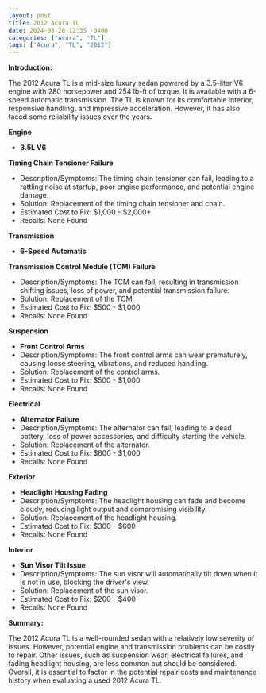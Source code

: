 ```yaml
---
layout: post
title: 2012 Acura TL
date: 2024-03-28 12:35 -0400
categories: ["Acura", "TL"]
tags: ["Acura", "TL", "2012"]
---
```

**Introduction:**

The 2012 Acura TL is a mid-size luxury sedan powered by a 3.5-liter V6 engine with 280 horsepower and 254 lb-ft of torque. It is available with a 6-speed automatic transmission. The TL is known for its comfortable interior, responsive handling, and impressive acceleration. However, it has also faced some reliability issues over the years.

**Engine**

* **3.5L V6**

**Timing Chain Tensioner Failure**
* Description/Symptoms: The timing chain tensioner can fail, leading to a rattling noise at startup, poor engine performance, and potential engine damage.
* Solution: Replacement of the timing chain tensioner and chain.
* Estimated Cost to Fix: $1,000 - $2,000+
* Recalls: None Found

**Transmission**

* **6-Speed Automatic**

**Transmission Control Module (TCM) Failure**
* Description/Symptoms: The TCM can fail, resulting in transmission shifting issues, loss of power, and potential transmission failure.
* Solution: Replacement of the TCM.
* Estimated Cost to Fix: $500 - $1,000
* Recalls: None Found

**Suspension**

* **Front Control Arms**
* Description/Symptoms: The front control arms can wear prematurely, causing loose steering, vibrations, and reduced handling.
* Solution: Replacement of the control arms.
* Estimated Cost to Fix: $500 - $1,000
* Recalls: None Found

**Electrical**

* **Alternator Failure**
* Description/Symptoms: The alternator can fail, leading to a dead battery, loss of power accessories, and difficulty starting the vehicle.
* Solution: Replacement of the alternator.
* Estimated Cost to Fix: $600 - $1,000
* Recalls: None Found

**Exterior**

* **Headlight Housing Fading**
* Description/Symptoms: The headlight housing can fade and become cloudy, reducing light output and compromising visibility.
* Solution: Replacement of the headlight housing.
* Estimated Cost to Fix: $300 - $600
* Recalls: None Found

**Interior**

* **Sun Visor Tilt Issue**
* Description/Symptoms: The sun visor will automatically tilt down when it is not in use, blocking the driver's view.
* Solution: Replacement of the sun visor.
* Estimated Cost to Fix: $200 - $400
* Recalls: None Found

**Summary:**

The 2012 Acura TL is a well-rounded sedan with a relatively low severity of issues. However, potential engine and transmission problems can be costly to repair. Other issues, such as suspension wear, electrical failures, and fading headlight housing, are less common but should be considered. Overall, it is essential to factor in the potential repair costs and maintenance history when evaluating a used 2012 Acura TL.
